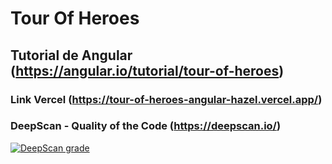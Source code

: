# Tour Of Heroes

## Tutorial de Angular (https://angular.io/tutorial/tour-of-heroes)

### Link Vercel (https://tour-of-heroes-angular-hazel.vercel.app/)

### DeepScan - Quality of the Code (https://deepscan.io/)
[![DeepScan grade](https://deepscan.io/api/teams/19884/projects/24582/branches/759572/badge/grade.svg)](https://deepscan.io/dashboard#view=project&tid=19884&pid=24582&bid=759572)
